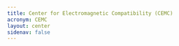 ```yaml
---
title: Center for Electromagnetic Compatibility (CEMC)
acronym: CEMC
layout: center
sidenav: false
---
```

